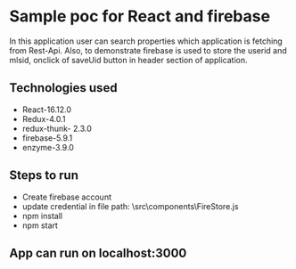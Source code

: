 # Sample poc for React and firebase 
In this application user can search properties which application is fetching from Rest-Api. Also, to demonstrate firebase is used to store the userid and mlsid, onclick of saveUid button in header section of application.

## Technologies used

- React-16.12.0
- Redux-4.0.1
- redux-thunk- 2.3.0
- firebase-5.9.1
- enzyme-3.9.0

## Steps to run

- Create firebase account  
- update credential in file path: \src\components\FireStore.js
- npm install
- npm start

## App can run on localhost:3000


